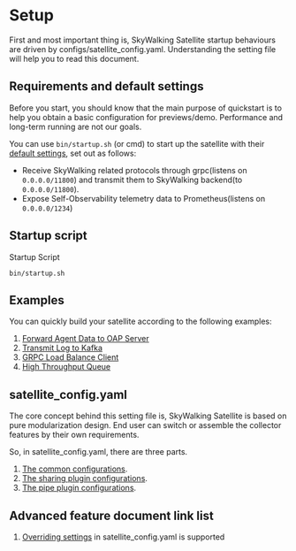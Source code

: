 # Setup
First and most important thing is, SkyWalking Satellite startup behaviours are driven by configs/satellite_config.yaml. Understanding the setting file will help you to read this document.

## Requirements and default settings

Before you start, you should know that the main purpose of quickstart is to help you obtain a basic configuration for previews/demo. Performance and long-term running are not our goals.

You can use `bin/startup.sh` (or cmd) to start up the satellite with their [default settings](../../../configs/satellite_config.yaml), set out as follows:

- Receive SkyWalking related protocols through grpc(listens on `0.0.0.0/11800`) and transmit them to SkyWalking backend(to `0.0.0.0/11800`).
- Expose Self-Observability telemetry data to Prometheus(listens on `0.0.0.0/1234`)

## Startup script
Startup Script
```shell script
bin/startup.sh 
```

## Examples
You can quickly build your satellite according to the following examples:

1. [Forward Agent Data to OAP Server](examples/forward-agent-data-to-oap-server/README.md)
2. [Transmit Log to Kafka](examples/transmit-log-to-kafka/README.md)
3. [GRPC Load Balance Client](examples/grpc-load-balance-client/README.md)
3. [High Throughput Queue](examples/high-throughput-queue/README.md)

## satellite_config.yaml
The core concept behind this setting file is, SkyWalking Satellite is based on pure modularization design. End user can switch or assemble the collector features by their own requirements.

So, in satellite_config.yaml, there are three parts.
1. [The common configurations](./configuration/common.md).
2. [The sharing plugin configurations](./configuration/sharing-plugins.md).
3. [The pipe plugin configurations](./configuration/pipe-plugins.md).

## Advanced feature document link list
1. [Overriding settings](./configuration/override-settings.md) in satellite_config.yaml is supported
